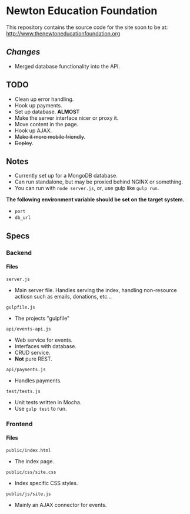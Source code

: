 ﻿# Newton Education Foundation

This repository contains the source code for the site soon to be at: http://www.thenewtoneducationfoundation.org

## *Changes*

- Merged database functionality into the API.

## **TODO**

- Clean up error handling.
- Hook up payments.
- Set up database. **ALMOST**
- Make the server interface nicer or proxy it.
- Move content in the page.
- Hook up AJAX.
- ~~Make it more mobile friendly~~.
- ~~Deploy~~.

## Notes

- Currently set up for a MongoDB database.
- Can run standalone, but may be proxied behind NGINX or something.
- You can run with `node server.js`, or, use gulp like `gulp run`.

**The following environment variable should be set on the target system.**

- `port`
- `db_url`

## Specs

### Backend

#### Files

`server.js`

- Main server file. Handles serving the index, handling non-resource actiosn such as emails, donations, etc...

`gulpfile.js`

- The projects "gulpfile"

`api/events-api.js`

- Web service for events.
- Interfaces with database.
- CRUD service.
- **Not** pure REST.

`api/payments.js`

- Handles payments.

`test/tests.js`

- Unit tests written in Mocha.
- Use `gulp test` to run.

### Frontend

#### Files

`public/index.html`

- The index page.

`public/css/site.css`

- Index specific CSS styles.

`public/js/site.js`

- Mainly an AJAX connector for events.
